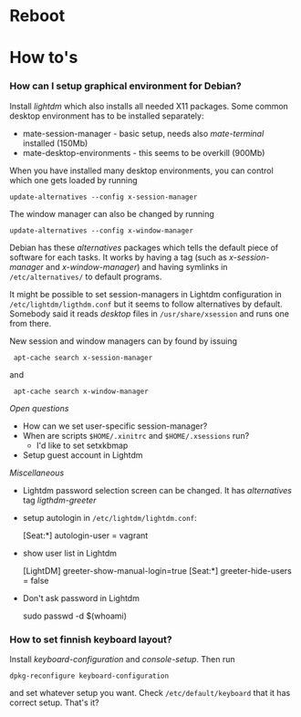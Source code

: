 Reboot
======


How to's
========

### How can I setup graphical environment for Debian?

Install *lightdm* which also installs all needed X11 packages. Some common desktop environment has to be installed separately:

- mate-session-manager - basic setup, needs also *mate-terminal* installed (150Mb)
- mate-desktop-environments - this seems to be overkill (900Mb)

When you have installed many desktop environments, you can control which one gets loaded by running

    update-alternatives --config x-session-manager

The window manager can also be changed by running

    update-alternatives --config x-window-manager

Debian has these *alternatives* packages which tells the default piece of software for each tasks. It works by having a tag (such as *x-session-manager* and *x-window-manager*) and having symlinks in `/etc/alternatives/` to default programs.

It might be possible to set session-managers in Lightdm configuration in `/etc/lightdm/ligthdm.conf` but it seems to follow alternatives by default. Somebody said it reads *desktop* files in `/usr/share/xsession` and runs one from there.

New session and window managers can by found by issuing

     apt-cache search x-session-manager

and

     apt-cache search x-window-manager

*Open questions*

- How can we set user-specific session-manager?
- When are scripts `$HOME/.xinitrc` and `$HOME/.xsessions` run?
    * I'd like to set setxkbmap
- Setup guest account in Lightdm

*Miscellaneous*

- Lightdm password selection screen can be changed. It has *alternatives* tag *ligthdm-greeter*

- setup autologin in `/etc/lightdm/lightdm.conf`:

    [Seat:*]
    autologin-user = vagrant

- show user list in Lightdm

    [LightDM]
    greeter-show-manual-login=true
    [Seat:*]
    greeter-hide-users = false

- Don't ask password in Lightdm

    sudo passwd -d $(whoami)

### How to set finnish keyboard layout?

Install *keyboard-configuration* and *console-setup*. Then run

    dpkg-reconfigure keyboard-configuration

and set whatever setup you want. Check `/etc/default/keyboard` that it has correct setup. That's it?

